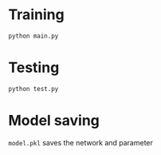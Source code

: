 # Training 
```linux
python main.py
```
# Testing
```linux
python test.py
```
# Model saving
`model.pkl` saves the network and parameter
